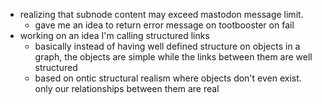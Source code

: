 *   realizing that subnode content may exceed mastodon message limit.
    *   gave me an idea to return error message on tootbooster on fail
*   working on an idea I'm calling structured links
    *   basically instead of having well defined structure on objects in a graph, the objects are simple while the links between them are well structured
    *   based on ontic structural realism where objects don't even exist. only our relationships between them are real